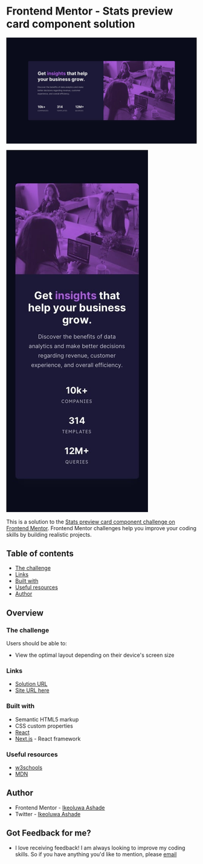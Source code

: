 # Frontend Mentor - Stats preview card component solution

![Desktop Design preview for the Stats preview card component main coding challenge](https://github.com/IkeoluwaAshade/Frontend-Mentor-Challenges/blob/main/stats-preview-card-component-main/design/desktop-design.jpg)

![Mobile design preview for the Stats preview card component main coding challenge](https://github.com/IkeoluwaAshade/Frontend-Mentor-Challenges/blob/main/stats-preview-card-component-main/design/mobile-design.jpg)

This is a solution to the [Stats preview card component challenge on Frontend Mentor](https://www.frontendmentor.io/challenges/stats-preview-card-component-8JqbgoU62). Frontend Mentor challenges help you improve your coding skills by building realistic projects. 

## Table of contents

  - [The challenge](#the-challenge)
  - [Links](#links)
  - [Built with](#built-with)
  - [Useful resources](#useful-resources)
- [Author](#author)


## Overview

### The challenge

Users should be able to:

- View the optimal layout depending on their device's screen size






### Links

- [Solution URL](https://your-solution-url.com)
- [Site URL here](https://your-live-site-url.com)



### Built with

- Semantic HTML5 markup
- CSS custom properties
- [React](https://reactjs.org/) 
- [Next.js](https://nextjs.org/) - React framework


















### Useful resources

- [w3schools](https://www.w3schools.com) 
- [MDN](https://developer.mozilla.org/en-US/) 



## Author

- Frontend Mentor - [Ikeoluwa Ashade](https://www.frontendmentor.io/profile/IkeoluwaAshade)
- Twitter - [Ikeoluwa Ashade](https://www.twitter.com/IkeoluwaAshade)

## Got Feedback for me?
- I love receiving feedback! I am always looking to improve my coding skills. So if you have anything you'd like to mention, please [email](reachme.ikeoluwa@mail.com)






